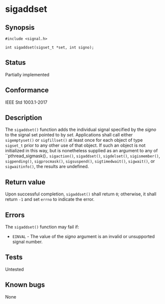 # sigaddset

## Synopsis

`#include <signal.h>`

`int sigaddset(sigset_t *set, int signo);`

## Status

Partially implemented

## Conformance

IEEE Std 1003.1-2017

## Description

The `sigaddset()` function adds the individual signal specified by the _signo_ to the signal set pointed to by
_set_.
Applications shall call either `sigemptyset()` or `sigfillset()` at least once for each object of type `sigset_t`
prior to any other use of that object. If such an object is not initialized in this way, but is nonetheless supplied as
an argument to any of ``pthread_sigmask()`,` `sigaction()`, `sigaddset()`, `sigdelset()`, `sigismember()`,
 `sigpending()`, `sigprocmask()`, `sigsuspend()`, `sigtimedwait()`, `sigwait()`, or `sigwaitinfo()`, the results are
 undefined.

## Return value

Upon successful completion, `sigaddset()` shall return `0`; otherwise, it shall return `-1` and set `errno` to indicate
the error.

## Errors

The `sigaddset()` function may fail if:

- `EINVAL` - The value of the _signo_ argument is an invalid or unsupported signal number.

## Tests

Untested

## Known bugs

None
